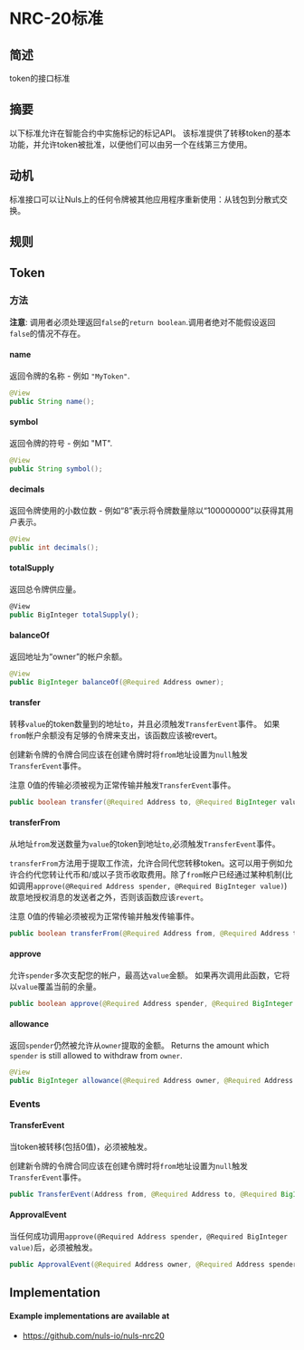 # NRC-20标准


## 简述

token的接口标准


## 摘要

以下标准允许在智能合约中实施标记的标记API。 该标准提供了转移token的基本功能，并允许token被批准，以便他们可以由另一个在线第三方使用。

## 动机

标准接口可以让Nuls上的任何令牌被其他应用程序重新使用：从钱包到分散式交换。

## 规则

## Token
### 方法

**注意**: 调用者必须处理返回`false`的`return boolean`.调用者绝对不能假设返回`false`的情况不存在。


#### name

返回令牌的名称 - 例如 `"MyToken"`.

``` java
@View
public String name();
```


#### symbol

返回令牌的符号 - 例如 "MT".

``` java
@View
public String symbol();
```

#### decimals

返回令牌使用的小数位数 - 例如“8”表示将令牌数量除以“100000000”以获得其用户表示。

``` java
@View
public int decimals();
```


#### totalSupply

返回总令牌供应量。

``` js
@View
public BigInteger totalSupply();
```



#### balanceOf

返回地址为“owner”的帐户余额。

``` java
@View
public BigInteger balanceOf(@Required Address owner);
```



#### transfer

转移`value`的token数量到的地址`to`，并且必须触发`TransferEvent`事件。 如果`from`帐户余额没有足够的令牌来支出，该函数应该被revert。

创建新令牌的令牌合同应该在创建令牌时将`from`地址设置为`null`触发`TransferEvent`事件。

注意 0值的传输必须被视为正常传输并触发`TransferEvent`事件。

``` java
public boolean transfer(@Required Address to, @Required BigInteger value);
```



#### transferFrom

从地址`from`发送数量为`value`的token到地址`to`,必须触发`TransferEvent`事件。

`transferFrom`方法用于提取工作流，允许合同代您转移token。这可以用于例如允许合约代您转让代币和/或以子货币收取费用。除了`from`帐户已经通过某种机制(比如调用`approve(@Required Address spender, @Required BigInteger value)`)故意地授权消息的发送者之外，否则该函数应该`revert`。

注意 0值的传输必须被视为正常传输并触发传输事件。

``` java
public boolean transferFrom(@Required Address from, @Required Address to, @Required BigInteger value);
```



#### approve

允许`spender`多次支配您的帐户，最高达`value`金额。 如果再次调用此函数，它将以`value`覆盖当前的余量。

``` java
public boolean approve(@Required Address spender, @Required BigInteger value);
```


#### allowance

返回`spender`仍然被允许从`owner`提取的金额。
Returns the amount which `spender` is still allowed to withdraw from `owner`.

``` java
@View
public BigInteger allowance(@Required Address owner, @Required Address spender);
```



### Events


#### TransferEvent

当token被转移(包括0值)，必须被触发。

创建新令牌的令牌合同应该在创建令牌时将`from`地址设置为`null`触发`TransferEvent`事件。

``` java
public TransferEvent(Address from, @Required Address to, @Required BigInteger value)
```



#### ApprovalEvent

当任何成功调用`approve(@Required Address spender, @Required BigInteger value)`后，必须被触发。

``` java
public ApprovalEvent(@Required Address owner, @Required Address spender, @Required BigInteger value)
```



## Implementation

#### Example implementations are available at
- https://github.com/nuls-io/nuls-nrc20
